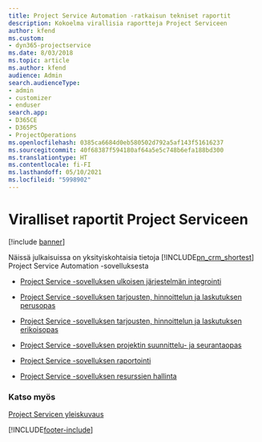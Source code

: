 ```yaml
---
title: Project Service Automation -ratkaisun tekniset raportit
description: Kokoelma virallisia raportteja Project Serviceen
author: kfend
ms.custom:
- dyn365-projectservice
ms.date: 8/03/2018
ms.topic: article
ms.author: kfend
audience: Admin
search.audienceType:
- admin
- customizer
- enduser
search.app:
- D365CE
- D365PS
- ProjectOperations
ms.openlocfilehash: 0385ca6684d0eb580502d792a5af143f51616237
ms.sourcegitcommit: 40f68387f594180af64a5e5c748b6efa188bd300
ms.translationtype: HT
ms.contentlocale: fi-FI
ms.lasthandoff: 05/10/2021
ms.locfileid: "5998902"
---
```

# <a name="white-papers-for-project-service"></a>Viralliset raportit Project Serviceen

[!include [banner](../includes/psa-now-project-operations.md)]

Näissä julkaisuissa on yksityiskohtaisia tietoja [!INCLUDE[pn_crm_shortest](../includes/pn-crm-shortest.md)] Project Service Automation -sovelluksesta

-   [Project Service -sovelluksen ulkoisen järjestelmän integrointi](https://go.microsoft.com/fwlink/?LinkId=825445)

-   [Project Service -sovelluksen tarjousten, hinnoittelun ja laskutuksen perusopas](https://go.microsoft.com/fwlink/?LinkId=825241)

-   [Project Service -sovelluksen tarjousten, hinnoittelun ja laskutuksen erikoisopas](https://go.microsoft.com/fwlink/?LinkId=825242)

-   [Project Service -sovelluksen projektin suunnittelu- ja seurantaopas](https://go.microsoft.com/fwlink/?LinkId=825243)

-   [Project Service -sovelluksen raportointi](https://go.microsoft.com/fwlink/?LinkId=825446)

-   [Project Service -sovelluksen resurssien hallinta](https://go.microsoft.com/fwlink/?LinkId=825244)

### <a name="see-also"></a>Katso myös
 [Project Servicen yleiskuvaus](../psa/overview.md)


[!INCLUDE[footer-include](../includes/footer-banner.md)]